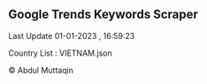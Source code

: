 

## Google Trends Keywords Scraper 
 
Last Update 01-01-2023 , 16:59:23

Country List :
VIETNAM.json



© Abdul Muttaqin 
